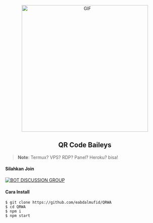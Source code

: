 <p align="center"><img hight="600" width="400" alt="GIF" align="center" src="https://dl.kaskus.id/i.gyazo.com/0a621eb32bae998c60f17370c3061e8f.gif"/></p>


<h2 align="center">QR Code Baileys</h2>

> **Note**: 
> Termux? VPS? RDP? Panel? Heroku? bisa!

#### Silahkan Join
[![BOT DISCUSSION GROUP](https://img.shields.io/badge/WhatsApp%20Group-25D366?style=for-the-badge&logo=whatsapp&logoColor=white)](https://chat.whatsapp.com/I2OK9w2mkIpKngLpFs0i93) 

#### Cara Install
```
$ git clone https://github.com/eabdalmufid/QRWA
$ cd QRWA
$ npm i
$ npm start
```
